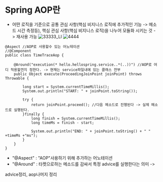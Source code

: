 __Spring AOP란__
===================
- 어떤 로직을 기준으로 공통 관심 사항(핵심 비지니스 로직에 추가적인 기능 -> 메소드 시간 측정등), 핵심 관심 사항(핵심 비지니스 로직)을 나누어 모듈화 시키는 것 -> 재사용 가능
![33333_LI](https://user-images.githubusercontent.com/96917871/152482171-43ff9207-8d81-4133-a776-64b16b0a474f.jpg)
![4444](https://user-images.githubusercontent.com/96917871/152482228-9eb665fe-4506-4333-9aaf-319a313ba643.PNG)

```
@Aspect //AOP로 사용할수 있는 어노테이션
//@Component
public class TimeTraceAop {

    @Around("execution(* hello.hellospring.service..*(..))") //AOP로 어디 적용할껀지 정한다. -> 현재는 service파일내에 있는 클래스 전부
    public Object execute(ProceedingJoinPoint joinPoint) throws Throwable {

        long start = System.currentTimeMillis();
        System.out.println("START: " + joinPoint.toString());

        try {
            return joinPoint.proceed(); //다음 메소드로 진행된다 -> 실제 메소드로 실행된다.
        }finally {
            long finish = System.currentTimeMillis();
            long timeMs = finish - start;

            System.out.println("END: " + joinPoint.toString() + " " +timeMs +"ms");
        }
    }
}
```
- "@Aspect" : "AOP"사용하기 위해 추가하는 어노테이션
- "@Around" : 타켓으로하는 메소드를 감싸서 특정 advice를 실행한다는 의미 -> 

advice정리, aop나머지 정리

